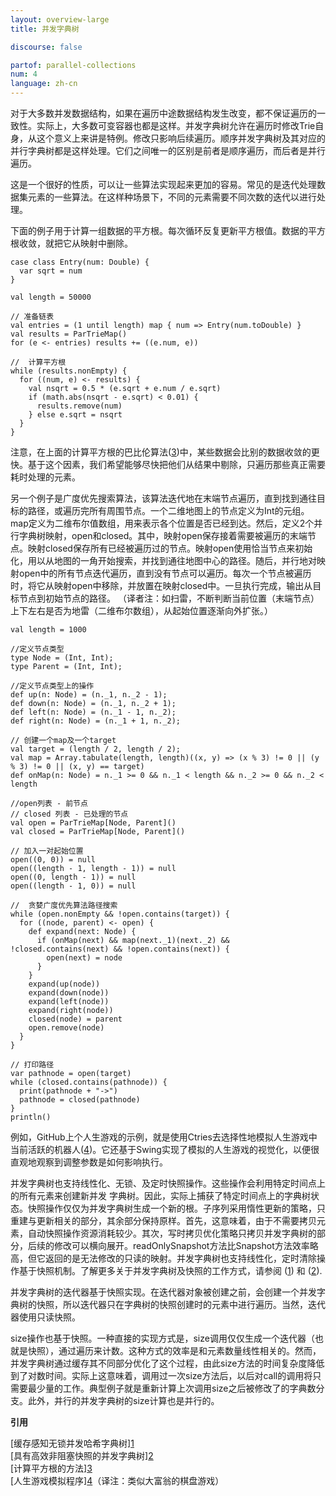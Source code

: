 ```yaml
---
layout: overview-large
title: 并发字典树

discourse: false

partof: parallel-collections
num: 4
language: zh-cn
---
```



对于大多数并发数据结构，如果在遍历中途数据结构发生改变，都不保证遍历的一致性。实际上，大多数可变容器也都是这样。并发字典树允许在遍历时修改Trie自身，从这个意义上来讲是特例。修改只影响后续遍历。顺序并发字典树及其对应的并行字典树都是这样处理。它们之间唯一的区别是前者是顺序遍历，而后者是并行遍历。

这是一个很好的性质，可以让一些算法实现起来更加的容易。常见的是迭代处理数据集元素的一些算法。在这样种场景下，不同的元素需要不同次数的迭代以进行处理。

下面的例子用于计算一组数据的平方根。每次循环反复更新平方根值。数据的平方根收敛，就把它从映射中删除。

    case class Entry(num: Double) {
      var sqrt = num
    }
    
    val length = 50000
    
    // 准备链表
    val entries = (1 until length) map { num => Entry(num.toDouble) }
    val results = ParTrieMap()
    for (e <- entries) results += ((e.num, e))
    
    //  计算平方根
    while (results.nonEmpty) {
      for ((num, e) <- results) {
        val nsqrt = 0.5 * (e.sqrt + e.num / e.sqrt)
        if (math.abs(nsqrt - e.sqrt) < 0.01) {
          results.remove(num)
        } else e.sqrt = nsqrt
      }
    }
    
注意，在上面的计算平方根的巴比伦算法([3](http://en.wikipedia.org/wiki/Methods_of_computing_square_roots#Babylonian_method))中，某些数据会比别的数据收敛的更快。基于这个因素，我们希望能够尽快把他们从结果中剔除，只遍历那些真正需要耗时处理的元素。

另一个例子是广度优先搜索算法，该算法迭代地在末端节点遍历，直到找到通往目标的路径，或遍历完所有周围节点。一个二维地图上的节点定义为Int的元组。map定义为二维布尔值数组，用来表示各个位置是否已经到达。然后，定义2个并行字典树映射，open和closed。其中，映射open保存接着需要被遍历的末端节点。映射closed保存所有已经被遍历过的节点。映射open使用恰当节点来初始化，用以从地图的一角开始搜索，并找到通往地图中心的路径。随后，并行地对映射open中的所有节点迭代遍历，直到没有节点可以遍历。每次一个节点被遍历时，将它从映射open中移除，并放置在映射closed中。一旦执行完成，输出从目标节点到初始节点的路径。
（译者注：如扫雷，不断判断当前位置（末端节点）上下左右是否为地雷（二维布尔数组），从起始位置逐渐向外扩张。）

    val length = 1000
    
    //定义节点类型
    type Node = (Int, Int);
    type Parent = (Int, Int);
    
    //定义节点类型上的操作
    def up(n: Node) = (n._1, n._2 - 1);
    def down(n: Node) = (n._1, n._2 + 1);
    def left(n: Node) = (n._1 - 1, n._2);
    def right(n: Node) = (n._1 + 1, n._2);
    
    // 创建一个map及一个target
    val target = (length / 2, length / 2);
    val map = Array.tabulate(length, length)((x, y) => (x % 3) != 0 || (y % 3) != 0 || (x, y) == target)
    def onMap(n: Node) = n._1 >= 0 && n._1 < length && n._2 >= 0 && n._2 < length
    
    //open列表 - 前节点
    // closed 列表 - 已处理的节点
    val open = ParTrieMap[Node, Parent]()
    val closed = ParTrieMap[Node, Parent]()
    
    // 加入一对起始位置
    open((0, 0)) = null
    open((length - 1, length - 1)) = null
    open((0, length - 1)) = null
    open((length - 1, 0)) = null
    
    //  贪婪广度优先算法路径搜索
    while (open.nonEmpty && !open.contains(target)) {
      for ((node, parent) <- open) {
        def expand(next: Node) {
          if (onMap(next) && map(next._1)(next._2) && !closed.contains(next) && !open.contains(next)) {
            open(next) = node
          }
        }
        expand(up(node))
        expand(down(node))
        expand(left(node))
        expand(right(node))
        closed(node) = parent
        open.remove(node)
      }
    }
    
    // 打印路径
    var pathnode = open(target)
    while (closed.contains(pathnode)) {
      print(pathnode + "->")
      pathnode = closed(pathnode)
    }
    println()
例如，GitHub上个人生游戏的示例，就是使用Ctries去选择性地模拟人生游戏中当前活跃的机器人([4](https://github.com/axel22/ScalaDays2012-TrieMap))。它还基于Swing实现了模拟的人生游戏的视觉化，以便很直观地观察到调整参数是如何影响执行。

并发字典树也支持线性化、无锁、及定时快照操作。这些操作会利用特定时间点上的所有元素来创建新并发 字典树。因此，实际上捕获了特定时间点上的字典树状态。快照操作仅仅为并发字典树生成一个新的根。子序列采用惰性更新的策略，只重建与更新相关的部分，其余部分保持原样。首先，这意味着，由于不需要拷贝元素，自动快照操作资源消耗较少。其次，写时拷贝优化策略只拷贝并发字典树的部分，后续的修改可以横向展开。readOnlySnapshot方法比Snapshot方法效率略高，但它返回的是无法修改的只读的映射。并发字典树也支持线性化，定时清除操作基于快照机制。了解更多关于并发字典树及快照的工作方式，请参阅 ([1](http://infoscience.epfl.ch/record/166908/files/ctries-techreport.pdf)) 和 ([2](http://lampwww.epfl.ch/~prokopec/ctries-snapshot.pdf)).

并发字典树的迭代器基于快照实现。在迭代器对象被创建之前，会创建一个并发字典树的快照，所以迭代器只在字典树的快照创建时的元素中进行遍历。当然，迭代器使用只读快照。

size操作也基于快照。一种直接的实现方式是，size调用仅仅生成一个迭代器（也就是快照），通过遍历来计数。这种方式的效率是和元素数量线性相关的。然而，并发字典树通过缓存其不同部分优化了这个过程，由此size方法的时间复杂度降低到了对数时间。实际上这意味着，调用过一次size方法后，以后对call的调用将只需要最少量的工作。典型例子就是重新计算上次调用size之后被修改了的字典数分支。此外，并行的并发字典树的size计算也是并行的。

**引用**

[缓存感知无锁并发哈希字典树][1](http://infoscience.epfl.ch/record/166908/files/ctries-techreport.pdf)  
[具有高效非阻塞快照的并发字典树][2](http://lampwww.epfl.ch/~prokopec/ctries-snapshot.pdf)  
[计算平方根的方法][3](http://en.wikipedia.org/wiki/Methods_of_computing_square_roots#Babylonian_method)  
[人生游戏模拟程序][4](https://github.com/axel22/ScalaDays2012-TrieMap)（译注：类似大富翁的棋盘游戏）  

